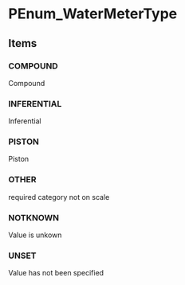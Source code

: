 # PEnum_WaterMeterType


<!-- end of short definition -->
## Items

### COMPOUND
Compound

### INFERENTIAL
Inferential

### PISTON
Piston

### OTHER
required category not on scale

### NOTKNOWN
Value is unkown

### UNSET
Value has not been specified
